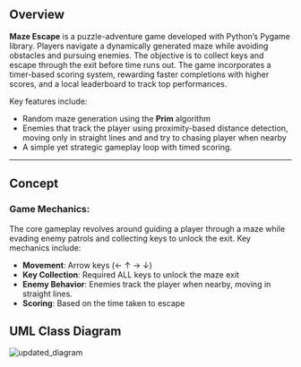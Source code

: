 
## Overview

**Maze Escape** is a puzzle-adventure game developed with Python’s Pygame library. Players navigate a dynamically generated maze while avoiding obstacles and pursuing enemies. The objective is to collect keys and escape through the exit before time runs out. The game incorporates a timer-based scoring system, rewarding faster completions with higher scores, and a local leaderboard to track top performances.

Key features include:
- Random maze generation using the **Prim** algorithm
- Enemies that track the player using proximity-based distance detection, moving only in straight lines and and try to chasing player when nearby
- A simple yet strategic gameplay loop with timed scoring.

---

## Concept

### Game Mechanics:
The core gameplay revolves around guiding a player through a maze while evading enemy patrols and collecting keys to unlock the exit. Key mechanics include:
- **Movement**: Arrow keys (← ↑ → ↓)
- **Key Collection**: Required ALL keys to unlock the maze exit
- **Enemy Behavior**: Enemies track the player when nearby, moving in straight lines.
- **Scoring**: Based on the time taken to escape

## UML Class Diagram
![updated_diagram](https://github.com/user-attachments/assets/93833de7-b028-46e9-8f05-1a470151fa2b)
